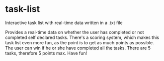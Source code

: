 # task-list
Interactive task list with real-time data written in a .txt file 

Provides a real-time data on whether the user has completed or not completed self declared tasks. There's a scoring system, which makes this task list even more fun, as the point is to get as much points as possible. The user can win if he or she have completed all the tasks. There are 5 tasks, therefore 5 points max. Have fun!
